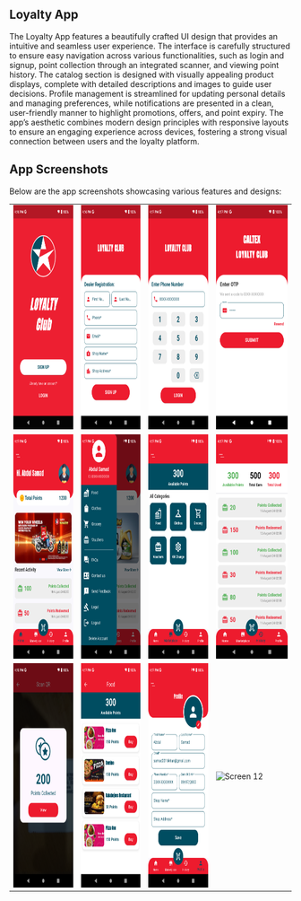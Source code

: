 ## Loyalty App

The Loyalty App features a beautifully crafted UI design that provides an intuitive and seamless user experience. The interface is carefully structured to ensure easy navigation across various functionalities, such as login and signup, point collection through an integrated scanner, and viewing point history. The catalog section is designed with visually appealing product displays, complete with detailed descriptions and images to guide user decisions. Profile management is streamlined for updating personal details and managing preferences, while notifications are presented in a clean, user-friendly manner to highlight promotions, offers, and point expiry. The app’s aesthetic combines modern design principles with responsive layouts to ensure an engaging experience across devices, fostering a strong visual connection between users and the loyalty platform.

## App Screenshots

Below are the app screenshots showcasing various features and designs:

<table>
  <tr>
    <td><img src="./screenshot/welcome.png" width="200" height="400" alt="Welcome Screen" /></td>
    <td><img src="./screenshot/sigup.png" width="200" height="400" alt="Signup Screen" /></td>
    <td><img src="./screenshot/login.png" width="200" height="400" alt="Login Screen" /></td>
    <td><img src="./screenshot/otp.png" width="200" height="400" alt="OTP Screen" /></td>
  </tr>
  <tr>
    <td><img src="./screenshot/home.png" width="200" height="400" alt="Home Screen" /></td>
    <td><img src="./screenshot/drawer.png" width="200" height="400" alt="Drawer Screen" /></td>
    <td><img src="./screenshot/categories.png" width="200" height="400" alt="Categories Screen" /></td>
    <td><img src="./screenshot/history.png" width="200" height="400" alt="History Screen" /></td>
  </tr>
  <tr>
    <td><img src="./screenshot/points.png" width="200" height="400" alt="Points Screen" /></td>
    <td><img src="./screenshot/category vouchers.png" width="200" height="400" alt="Category Vouchers Screen" /></td>
    <td><img src="./screenshot/profile.png" width="200" height="400" alt="Profile Screen" /></td>
    <td><img src="./screenshot/screen12.png" width="200" height="400" alt="Screen 12" /></td>
  </tr>
</table>
